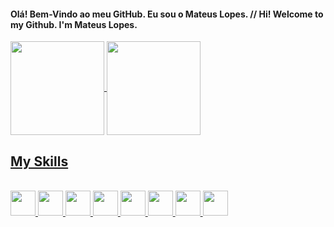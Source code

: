 #### Olá! Bem-Vindo ao meu GitHub. Eu sou o Mateus Lopes. // Hi! Welcome to my Github. I'm Mateus Lopes.

<div>
  <a href="https://github.com/MateusLopesDev">
  <img height="150em" align="center" src="https://github-readme-stats.vercel.app/api?username=MateusLopesDev&include_all_commits=true&show_icons=true&theme=tokyonight"/>
  <img height="150em" align="center" src="https://github-readme-stats.vercel.app/api/top-langs/?username=MateusLopesDev&layout=compact&langs_count=10&theme=tokyonight"/>
</div>

## My Skills 
<div style="display: inline_block"> <br>
  <img height="40" width="40" src="https://cdn.jsdelivr.net/gh/devicons/devicon/icons/html5/html5-plain.svg"/>
  <img height="40" width="40" src="https://cdn.jsdelivr.net/gh/devicons/devicon/icons/css3/css3-plain.svg"/>
  <img height="40" width="40" src="https://cdn.jsdelivr.net/gh/devicons/devicon/icons/javascript/javascript-plain.svg"/>
  <img height="40" width="40" src="https://cdn.jsdelivr.net/gh/devicons/devicon/icons/vuejs/vuejs-original.svg"/>
  <img height="40" width="40" src="https://cdn.jsdelivr.net/gh/devicons/devicon/icons/java/java-original.svg"/>
  <img height="40" width="40" src="https://cdn.jsdelivr.net/gh/devicons/devicon/icons/php/php-plain.svg"/>
  <img height="40" width="40" src="https://cdn.jsdelivr.net/gh/devicons/devicon/icons/oracle/oracle-original.svg"/>
  <img height="40" width="40" src="https://cdn.jsdelivr.net/gh/devicons/devicon/icons/mysql/mysql-original-wordmark.svg"/>
</div>
